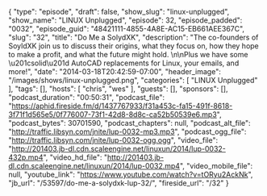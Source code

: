 {
  "type": "episode",
  "draft": false,
  "show_slug": "linux-unplugged",
  "show_name": "LINUX Unplugged",
  "episode": 32,
  "episode_padded": "0032",
  "episode_guid": "48421111-4855-4A8E-AC15-EB661AEE367C",
  "slug": "32",
  "title": "Do Me a SolydXK",
  "description": "The co-founders of SoyldXK join us to discuss their origins, what they focus on, how they hope to make a profit, and what the future might hold. \n\nPlus we have some \u201csolid\u201d AutoCAD replacements for Linux, your emails, and more!",
  "date": "2014-03-18T20:42:59-07:00",
  "header_image": "/images/shows/linux-unplugged.png",
  "categories": [
    "LINUX Unplugged"
  ],
  "tags": [],
  "hosts": [
    "chris",
    "wes"
  ],
  "guests": [],
  "sponsors": [],
  "podcast_duration": "00:50:31",
  "podcast_file": "https://aphid.fireside.fm/d/1437767933/f31a453c-fa15-491f-8618-3f71f1d565e5/0f776007-73f1-42d8-8d8c-ca52b50539e6.mp3",
  "podcast_bytes": 30701590,
  "podcast_chapters": null,
  "podcast_alt_file": "http://traffic.libsyn.com/jnite/lup-0032-mp3.mp3",
  "podcast_ogg_file": "http://traffic.libsyn.com/jnite/lup-0032-ogg.ogg",
  "video_file": "http://201403.jb-dl.cdn.scaleengine.net/linuxun/2014/lup-0032-432p.mp4",
  "video_hd_file": "http://201403.jb-dl.cdn.scaleengine.net/linuxun/2014/lup-0032.mp4",
  "video_mobile_file": null,
  "youtube_link": "https://www.youtube.com/watch?v=tORyu2AckNk",
  "jb_url": "/53597/do-me-a-solydxk-lup-32/",
  "fireside_url": "/32"
}

